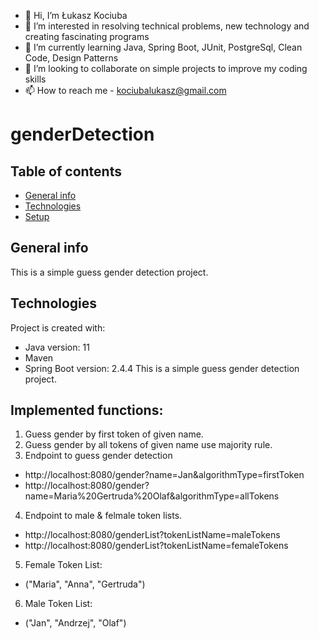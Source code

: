 - 👋 Hi, I’m Łukasz Kociuba
- 👀 I’m interested in resolving technical problems, new technology and creating fascinating programs
- 🌱 I’m currently learning Java, Spring Boot, JUnit, PostgreSql, Clean Code, Design Patterns
- 💞️ I’m looking to collaborate on simple projects to improve my coding skills
- 📫 How to reach me - kociubalukasz@gmail.com

# genderDetection

## Table of contents
* [General info](#general-info)
* [Technologies](#technologies)
* [Setup](#setup)

## General info
This is a simple guess gender detection project.
	
## Technologies
Project is created with:
* Java version: 11
* Maven
* Spring Boot version: 2.4.4
This is a simple guess gender detection project.

## Implemented functions:
1. Guess gender by first token of given name.
2. Guess gender by all tokens of given name use majority rule.
3. Endpoint to guess gender detection
 -   http://localhost:8080/gender?name=Jan&algorithmType=firstToken
 -   http://localhost:8080/gender?name=Maria%20Gertruda%20Olaf&algorithmType=allTokens
4. Endpoint to male & felmale token lists.
 -    http://localhost:8080/genderList?tokenListName=maleTokens
 -    http://localhost:8080/genderList?tokenListName=femaleTokens

5. Female Token List:
 -   ("Maria", "Anna", "Gertruda")
6. Male Token List:
 -   ("Jan", "Andrzej", "Olaf")
